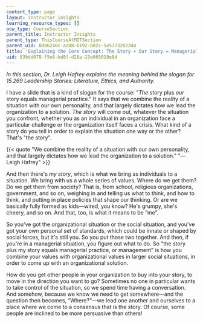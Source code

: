 ```yaml
---
content_type: page
layout: instructor_insights
learning_resource_types: []
ocw_type: CourseSection
parent_title: Instructor Insights
parent_type: ThisCourseAtMITSection
parent_uid: 8006240c-ad08-b192-b82c-5e5373202344
title: 'Explaining the Core Concept: The Story + Our Story = Managerial Practice'
uid: 83bdd078-f5e6-bd8f-d28a-23e065019e8d
---
```


_In this section, Dr. Leigh Hafrey explains the meaning behind the slogan for 15.269 Leadership Stories: Literature, Ethics, and Authority._

I have a slide that is a kind of slogan for the course: "_The_ story plus _our_ story equals managerial practice." It says that we combine the reality of a situation with our own personality, and that largely dictates how we lead the organization to a solution. _The story_ will come out, whatever the situation you confront, whether you as an individual in an organization face a particular challenge or the organization itself faces a crisis. What kind of a story do you tell in order to explain the situation one way or the other? That's "the story".

{{< quote "We combine the reality of a situation with our own personality, and that largely dictates how we lead the organization to a solution." "— Leigh Hafrey" >}}

And then there's _my story_, which is what we bring as individuals to a situation. We bring with us a whole series of values. Where do we get them? Do we get them from society? That is, from school, religious organizations, government, and so on, weighing in and telling us what to think, and how to think, and putting in place policies that shape our thinking. Or are we basically fully formed as kids—wired, you know? He's grumpy, she's cheery, and so on. And that, too, is what it means to be “me”.

So you've got the organizational situation or the social situation, and you've got your own personal set of standards, which could be innate or shaped by social forces, but it's still you. So you put those two together. And then, if you're in a managerial situation, you figure out what to do. So "the story plus my story equals managerial practice, or management" is how you combine your values with organizational values in larger social situations, in order to come up with an organizational solution.

How do you get other people in your organization to buy into your story, to move in the direction you want to go? Sometimes no one in particular wants to take control of the situation, so we spend time having a conversation. And somehow, because we know we need to get somewhere—and the question then becomes, “Where?”—we lead one another and ourselves to a place where we come to a consensus that is the story. Of course, some people are inclined to be more persuasive than others!